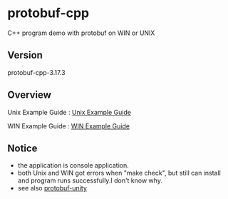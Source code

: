 # protobuf-cpp

C++ program demo with protobuf on WIN or UNIX

## Version

protobuf-cpp-3.17.3

## Overview

Unix Example Guide : [Unix Example Guide](https://github.com/zhang0xf/protobuf-cpp/blob/main/UNIX.md)

WIN Example Guide : [WIN Example Guide](https://github.com/zhang0xf/protobuf-cpp/blob/main/WIN.md)

## Notice

* the application is console application.
* both Unix and WIN got errors when "make check", but still can install and program runs successfully.I don't know why.
* see also [protobuf-unity](https://github.com/zhang0xf/protobuf-unity)
